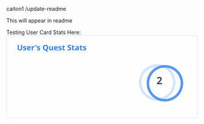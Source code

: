 caiton1
/update-readme

This will appear in readme


Testing User Card Stats Here:
![User Draft Stats](/userCards/draft.svg)
